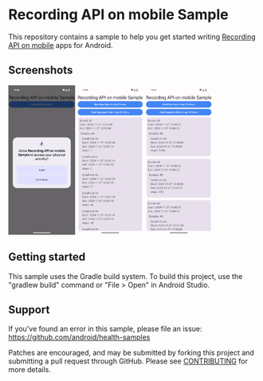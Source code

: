 # Recording API on mobile Sample

This repository contains a sample to help you get started writing [Recording API on mobile][recording-api] apps for Android.

## Screenshots

<img src="screenshots/request-permission.png" height="300" alt="Request Permission"/> <img src="screenshots/read-raw.png" height="300" alt="Read Raw Data"/> <img src="screenshots/read-aggregate.png" height="300" alt="Read Aggregate Data"/>

## Getting started

This sample uses the Gradle build system. To build this project, use the "gradlew build" command or "File > Open" in Android Studio.

## Support

If you've found an error in this sample, please file an issue:
https://github.com/android/health-samples

Patches are encouraged, and may be submitted by forking this project and
submitting a pull request through GitHub. Please see [CONTRIBUTING][contributing] for more details.

[recording-api]: https://developer.android.com/health-and-fitness/guides/recording-api
[contributing]: ../../CONTRIBUTING.md
